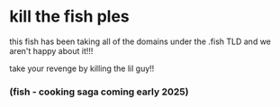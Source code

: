 # kill the fish ples
this fish has been taking all of the domains under the .fish TLD and we aren't happy about it!!!

take your revenge by killing the lil guy!!

### (fish - cooking saga coming early 2025)
